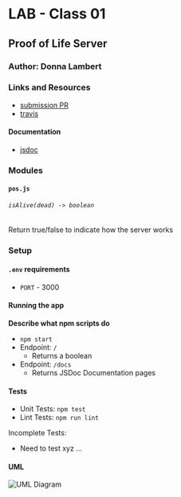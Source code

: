 # LAB - Class 01

## Proof of Life Server

### Author: Donna Lambert

### Links and Resources
* [submission PR](https://github.com/401-advanced-javascript-donna/lab-01/pull/1)
* [travis](https://travis-ci.com/401-advanced-javascript-donna/lab-01/jobs/236584367)

#### Documentation
* [jsdoc](https://donnalambert-lab01.herokuapp.com/docs/)
### Modules
#### `pos.js`
###### `isAlive(dead) -> boolean`
Return true/false to indicate how the server works

### Setup
#### `.env` requirements
* `PORT` - 3000

#### Running the app

**Describe what npm scripts do**
* `npm start`
* Endpoint: `/`
    * Returns a boolean
* Endpoint: `/docs`
    * Returns JSDoc Documentation pages

  
#### Tests
* Unit Tests: `npm test`
* Lint Tests: `npm run lint`

Incomplete Tests:
 - Need to test xyz ...

#### UML
![UML Diagram](whiteboard.jpg)